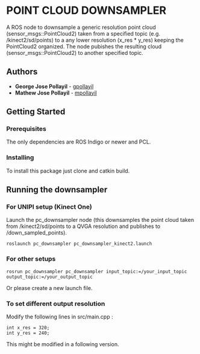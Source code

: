 # POINT CLOUD DOWNSAMPLER

A ROS node to downsample a generic resolution point cloud (sensor_msgs::PointCloud2) taken from a specified topic (e.g. /kinect2/sd/points) to a any lower resolution (x_res * y_res) keeping the PointCloud2 organized. The node pubishes the resulting cloud (sensor_msgs::PointCloud2) to another specified topic.

## Authors

* **George Jose Pollayil** - [gpollayil](https://github.com/gpollayil)
* **Mathew Jose Pollayil** - [mpollayil](https://github.com/mpollayil)

## Getting Started

### Prerequisites

The only dependencies are ROS Indigo or newer and PCL.

### Installing

To install this package just clone and catkin build.

## Running the downsampler 

### For UNIPI setup (Kinect One) 

Launch the pc_downsampler node (this downsamples the point cloud taken from /kinect2/sd/points to a QVGA resolution and publishes to /down_sampled_points).

```
roslaunch pc_downsampler pc_downsampler_kinect2.launch
```

### For other setups

```
rosrun pc_downsampler pc_downsampler input_topic:=/your_input_topic output_topic:=/your_output_topic
```

Or please create a new launch file.

### To set different output resolution

Modify the following lines in src/main.cpp :

```
int x_res = 320;
int y_res = 240;
```

This might be modified in a following version.
